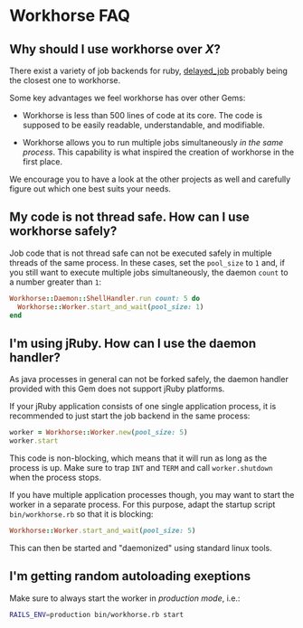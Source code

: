 # Workhorse FAQ

## Why should I use workhorse over *X*?

There exist a variety of job backends for ruby,
[delayed_job](https://github.com/collectiveidea/delayed_job) probably being the
closest one to workhorse.

Some key advantages we feel workhorse has over other Gems:

- Workhorse is less than 500 lines of code at its core. The code is supposed to
  be easily readable, understandable, and modifiable.

- Workhorse allows you to run multiple jobs simultaneously *in the same
  process*.
  This capability is what inspired the creation of workhorse in the first place.

We encourage you to have a look at the other projects as well and carefully
figure out which one best suits your needs.

## My code is not thread safe. How can I use workhorse safely?

Job code that is not thread safe can not be executed safely in multiple threads
of the same process. In these cases, set the `pool_size` to `1` and, if you
still want to execute multiple jobs simultaneously, the daemon `count` to a
number greater than `1`:

```ruby
Workhorse::Daemon::ShellHandler.run count: 5 do
  Workhorse::Worker.start_and_wait(pool_size: 1)
end
```

## I'm using jRuby. How can I use the daemon handler?

As java processes in general can not be forked safely, the daemon handler
provided with this Gem does not support jRuby platforms.

If your jRuby application consists of one single application process, it is
recommended to just start the job backend in the same process:

```ruby
worker = Workhorse::Worker.new(pool_size: 5)
worker.start
```

This code is non-blocking, which means that it will run as long as the process
is up. Make sure to trap `INT` and `TERM` and call `worker.shutdown` when the
process stops.

If you have multiple application processes though, you may want to start the
worker in a separate process. For this purpose, adapt the startup script
`bin/workhorse.rb` so that it is blocking:

```ruby
Workhorse::Worker.start_and_wait(pool_size: 5)
```

This can then be started and "daemonized" using standard linux tools.

## I'm getting random autoloading exeptions

Make sure to always start the worker in *production mode*, i.e.:

```bash
RAILS_ENV=production bin/workhorse.rb start
```
